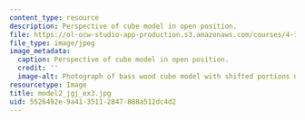 ```yaml
---
content_type: resource
description: Perspective of cube model in open position.
file: https://ol-ocw-studio-app-production.s3.amazonaws.com/courses/4-111-introduction-to-architecture-environmental-design-spring-2014/5526492e9a4135112847888a512dc4d2_model2_jgj_ex3.jpg
file_type: image/jpeg
image_metadata:
  caption: Perspective of cube model in open position.
  credit: ''
  image-alt: Photograph of bass wood cube model with shifted portions of the cube.
resourcetype: Image
title: model2_jgj_ex3.jpg
uid: 5526492e-9a41-3511-2847-888a512dc4d2
---
```

